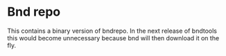 # Bnd repo
This contains a binary version of bndrepo. In the next release of bndtools this
would become unnecessary because bnd will then download it on the fly.


